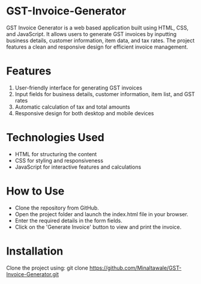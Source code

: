 # GST-Invoice-Generator
GST Invoice Generator is a web based application built using HTML, CSS, and JavaScript. It allows users to generate GST invoices by inputting business details, customer information, item data, and tax rates. The project features a clean and responsive design for efficient invoice management.

# Features
1. User-friendly interface for generating GST invoices
2. Input fields for business details, customer information, item list, and GST rates
3. Automatic calculation of tax and total amounts
4. Responsive design for both desktop and mobile devices

# Technologies Used
- HTML for structuring the content
- CSS for styling and responsiveness
- JavaScript for interactive features and calculations

# How to Use
- Clone the repository from GitHub.
- Open the project folder and launch the index.html file in your browser.
- Enter the required details in the form fields.
- Click on the 'Generate Invoice' button to view and print the invoice.

# Installation
Clone the project using:
git clone https://github.com/Minaltawale/GST-Invoice-Generator.git
